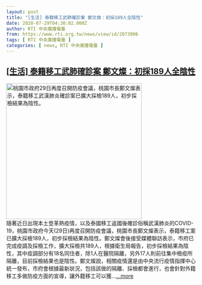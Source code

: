 ```yaml
---
layout: post
title: "[生活] 泰籍移工武肺確診案 鄭文燦：初採189人全陰性"
date: 2020-07-29T04:30:02.000Z
author: RTI 中央廣播電臺
from: https://www.rti.org.tw/news/view/id/2073906
tags: [ RTI 中央廣播電臺 ]
categories: [ news, RTI 中央廣播電臺 ]
---
```

<!--1595997002000-->
[[生活] 泰籍移工武肺確診案 鄭文燦：初採189人全陰性](https://www.rti.org.tw/news/view/id/2073906)
------

<div>
<img src="https://static.rti.org.tw/assets/thumbnails/2020/07/29/20200729000044M.jpg" width="360" alt="桃園市政府29日再度召開防疫會議，桃園市長鄭文燦表示，泰籍移工武漢肺炎確診案已擴大採檢189人，初步採檢結果為陰性。" title="桃園市政府29日再度召開防疫會議，桃園市長鄭文燦表示，泰籍移工武漢肺炎確診案已擴大採檢189人，初步採檢結果為陰性。"><br>隨著近日出現本土登革熱疫情，以及泰國移工返國後確診俗稱武漢肺炎的COVID-19，桃園市政府今天(29日)再度召開防疫會議，桃園市長鄭文燦表示，泰籍移工案已擴大採檢189人，初步採檢結果為陰性。鄭文燦會後接受媒體聯訪表示，市府已完成疫調及採檢工作，擴大採檢共189人，根據衛生局報告，初步採檢結果為陰性，其中疫調部分有18名同住者，除1人在醫院隔離，另外17人則前往集中檢疫所隔離，目前採檢結果也是陰性。鄭文燦說，相關疫情還是由中央流行疫情指揮中心統一發布，市府會根據最新狀況，包括該做的隔離、採檢都會進行，也會針對外籍移工多做防疫方面的宣導，讓外籍移工可以獲...<a target="_blank" href="https://www.rti.org.tw/news/view/id/2073906">...more</a>
</div>
